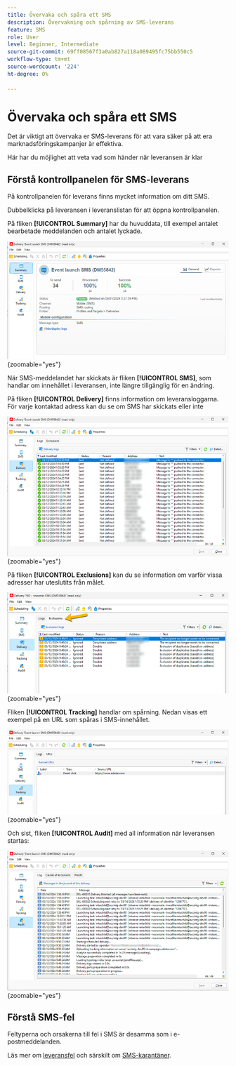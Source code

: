 ```yaml
---
title: Övervaka och spåra ett SMS
description: Övervakning och spårning av SMS-leverans
feature: SMS
role: User
level: Beginner, Intermediate
source-git-commit: 69ff08567f3a0ab827a118a089495fc75bb550c5
workflow-type: tm+mt
source-wordcount: '224'
ht-degree: 0%

---
```



# Övervaka och spåra ett SMS

Det är viktigt att övervaka er SMS-leverans för att vara säker på att era marknadsföringskampanjer är effektiva.

Här har du möjlighet att veta vad som händer när leveransen är klar

## Förstå kontrollpanelen för SMS-leverans

På kontrollpanelen för leverans finns mycket information om ditt SMS.

Dubbelklicka på leveransen i leveranslistan för att öppna kontrollpanelen.

På fliken **[!UICONTROL Summary]** har du huvuddata, till exempel antalet bearbetade meddelanden och antalet lyckade.

![](assets/sms_summary.png){zoomable="yes"}

När SMS-meddelandet har skickats är fliken **[!UICONTROL SMS]**, som handlar om innehållet i leveransen, inte längre tillgänglig för en ändring.

På fliken **[!UICONTROL Delivery]** finns information om leveransloggarna. För varje kontaktad adress kan du se om SMS har skickats eller inte

![](assets/sms_deliverylogs.png){zoomable="yes"}

På fliken **[!UICONTROL Exclusions]** kan du se information om varför vissa adresser har uteslutits från målet.

![](assets/sms_exclusions.png){zoomable="yes"}

Fliken **[!UICONTROL Tracking]** handlar om spårning. Nedan visas ett exempel på en URL som spåras i SMS-innehållet.

![](assets/sms_trackinglogs.png){zoomable="yes"}

Och sist, fliken **[!UICONTROL Audit]** med all information när leveransen startas:

![](assets/sms_audit.png){zoomable="yes"}

## Förstå SMS-fel

Feltyperna och orsakerna till fel i SMS är desamma som i e-postmeddelanden.

Läs mer om [leveransfel](../delivery-failures.md) och särskilt om [SMS-karantäner](../delivery-failures.md#sms-quarantines).

